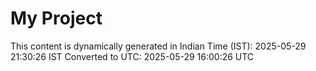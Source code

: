 # My Project

This content is dynamically generated in Indian Time (IST): 2025-05-29 21:30:26 IST
Converted to UTC: 2025-05-29 16:00:26 UTC
